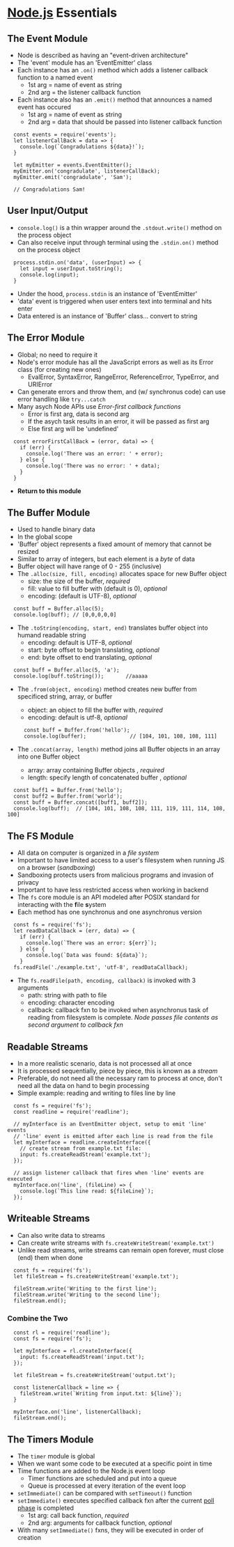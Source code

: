 # [Node.js](https://nodejs.org/en/docs/) Essentials

## The Event Module
  - Node is described as having an "event-driven architecture"
  - The 'event' module has an 'EventEmitter' class
  - Each instance has an ```.on()``` method which adds a listener callback function to a named event
    - 1st arg = name of event as string
    - 2nd arg = the listener callback function
  - Each instance also has an ```.emit()``` method that announces a named event has occured
    - 1st arg = name of event as string
    - 2nd arg = data that should be passed into listener callback function

  ```Js
    const events = require('events');
    let listenerCallBack = data => {
      console.log(`Congradulations ${data}!`);
    }
    
    let myEmitter = events.EventEmitter();
    myEmitter.on('congradulate', listenerCallBack);
    myEmitter.emit('congradulate', 'Sam');
    
    // Congradulations Sam!
  ```
  
## User Input/Output
  - ```console.log()``` is a thin wrapper around the ```.stdout.write()``` method on the process object
  - Can also receive input through terminal using the ```.stdin.on()``` method on the process object
  ```Js
    process.stdin.on('data', (userInput) => {
      let input = userInput.toString();
      console.log(input);
    }
  ```
  - Under the hood, ```process.stdin``` is an instance of 'EventEmitter'
  - 'data' event is triggered when user enters text into terminal and hits enter
  - Data entered is an instance of 'Buffer' class... convert to string

## The Error Module
  - Global; no need to require it
  - Node's error module has all the JavaScript errors as well as its Error class (for creating new ones)
    - EvalError, SyntaxError, RangeError, ReferenceError, TypeError, and URIError
  - Can generate errors and throw them, and (w/ synchronus code) can use error handling like ```try...catch```
  - Many asych Node APIs use *Error-first callback functions*
    - Error is first arg, data is second arg
    - If the asych task results in an error, it will be passed as first arg
    - Else first arg will be 'undefined'
  ```Js
    const errorFirstCallBack = (error, data) => {
      if (err) {
        console.log('There was an error: ' + error);
      } else {
        console.log('There was no error: ' + data);
      }
    }
  ```
  - **Return to this module**
  
## The Buffer Module
  - Used to handle binary data
  - In the global scope
  - 'Buffer' object represents a fixed amount of memory that cannot be resized
  - Similar to array of integers, but each element is a *byte* of data
  - Buffer object will have range of 0 - 255 (inclusive)
  - The ```.alloc(size, fill, encoding)``` allocates space for new Buffer object
    - size: the size of the buffer, *required*
    - fill: value to fill buffer with (default is 0), *optional*
    - encoding: (default is UTF-8), *optional*
  ```Js
    const buff = Buffer.alloc(5);
    console.log(buff); // [0,0,0,0,0]
  ```
  
  - The ```.toString(encoding, start, end)``` translates buffer object into humand readable string
    - encoding: default is UTF-8, *optional*
    - start: byte offset to begin translating, *optional*
    - end: byte offset to end translating, *optional*
  ```Js
    const buff = Buffer.alloc(5, 'a');
    console.log(buff.toString());       //aaaaa
  ```
  
  - The ```.from(object, encoding)``` method creates new buffer from specificed string, array, or buffer
    - object: an object to fill the buffer with, *required*
    - encoding: default is utf-8, *optional*
    ```Js
      const buff = Buffer.from('hello');
      console.log(buffer);              // [104, 101, 108, 108, 111]
    ```
    
  - The ```.concat(array, length)``` method joins all Buffer objects in an array into one Buffer object
    - array: array containing Buffer objects , *required*
    - length: specify length of concatenated buffer , *optional*
  ```Js
    const buff1 = Buffer.from('hello');
    const buff2 = Buffer.from('world');
    const buff = Buffer.concat([buff1, buff2]);
    console.log(buff);  // [104, 101, 108, 108, 111, 119, 111, 114, 108, 100]
  ```

## The FS Module
  - All data on computer is organized in a *file system*
  - Important to have limited access to a user's filesystem when running JS on a browser (*sandboxing*)
  - Sandboxing protects users from malicious programs and invasion of privacy
  - Important to have less restricted access when working in backend
  - The ```fs``` core module is an API modeled after POSIX standard for interacting with the **f**ile **s**ystem
  - Each method has one synchronus and one asynchronus version
  ```Js
    const fs = require('fs');
    let readDataCallback = (err, data) => {
      if (err) {
        console.log(`There was an error: ${err}`);
      } else {
        console.log(`Data was found: ${data}`);
      }
    fs.readFile('./example.txt', 'utf-8', readDataCallback);
  ```
  - The ```fs.readFile(path, encoding, callback)``` is invoked with 3 arguments
    - path: string with path to file
    - encoding: character encoding 
    - callback: callback fxn to be invoked when asynchronus task of reading from filesystem is complete. *Node passes file contents as second argument to callback fxn*


## Readable Streams
  - In a more realistic scenario, data is not processed all at once
  - It is processed sequentially, piece by piece, this is known as a *stream*
  - Preferable, do not need all the necessary ram to process at once, don't need all the data on hand to begin processing
  - Simple example: reading and writing to files line by line
  ```Js
    const fs = require('fs');
    const readline = require('readline');
    
    // myInterface is an EventEmitter object, setup to emit 'line' events
    // 'line' event is emitted after each line is read from the file
    let myInterface = readline.createInterface({
      // create stream from example.txt file:
      input: fs.createReadStream('example.txt');
    });
    
    // assign listener callback that fires when 'line' events are executed
    myInterface.on('line', (fileLine) => {
      console.log(`This line read: ${fileLine}`);
    });
  ```
  
## Writeable Streams
  - Can also write data to streams
  - Can create write streams with ```fs.createWriteStream('example.txt')```
  - Unlike read streams, write streams can remain open forever, must close (end) them when done
  ```Js
    const fs = require('fs');
    let fileStream = fs.createWriteStream('example.txt');
    
    fileStream.write('Writing to the first line');
    fileStream.write('Writing to the second line');
    fileStream.end();
  ```
  
  ### Combine the Two
  ```Js
    const rl = require('readline');
    const fs = require('fs');

    let myInterface = rl.createInterface({
      input: fs.createReadStream('input.txt');
    });

    let fileStream = fs.createWriteStream('output.txt');

    const listenerCallback = line => {
      fileStream.write(`Writing from input.txt: ${line}`);
    }

    myInterface.on('line', listenerCallback);
    fileStream.end();
  ```
  
## The Timers Module
  - The ```timer``` module is global
  - When we want some code to be executed at a specific point in time
  - Time functions are added to the Node.js event loop
    - Timer functions are scheduled and put into a queue
    - Queue is processed at every iteration of the event loop
  - ```setImmediate()``` can be compared with ```setTimeout()``` function
  - ```setImmediate()``` executes specified callback fxn after the current [poll phase](https://nodejs.org/en/docs/guides/event-loop-timers-and-nexttick/#setimmediate-vs-settimeout) is completed
    - 1st arg: call back function, *required*
    - 2nd arg: arguments for callback function, *optional*
  - With many ```setImmediate()``` fxns, they will be executed in order of creation
